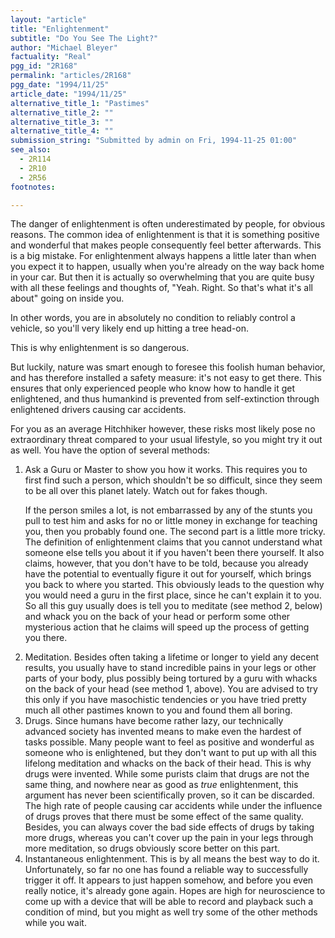 ```yaml
---
layout: "article"
title: "Enlightenment"
subtitle: "Do You See The Light?"
author: "Michael Bleyer"
factuality: "Real"
pgg_id: "2R168"
permalink: "articles/2R168"
pgg_date: "1994/11/25"
article_date: "1994/11/25"
alternative_title_1: "Pastimes"
alternative_title_2: ""
alternative_title_3: ""
alternative_title_4: ""
submission_string: "Submitted by admin on Fri, 1994-11-25 01:00"
see_also:
  - 2R114
  - 2R10
  - 2R56
footnotes: 

---
```

<div>
<p>The danger of enlightenment is often underestimated by people, for obvious reasons. The common idea of enlightenment is that it is something positive and wonderful that makes people consequently feel better afterwards. This is a big mistake. For enlightenment always happens a little later than when you expect it to happen, usually when you're already on the way back home in your car. But then it is actually so overwhelming that you are quite busy with all these feelings and thoughts of, "Yeah. Right. So that's what it's all about" going on inside you.</p>
<p>In other words, you are in absolutely no condition to reliably control a vehicle, so you'll very likely end up hitting a tree head-on.</p>
<p>This is why enlightenment is so dangerous.</p>
<p>But luckily, nature was smart enough to foresee this foolish human behavior, and has therefore installed a safety measure: it's not easy to get there. This ensures that only experienced people who know how to handle it get enlightened, and thus humankind is prevented from self-extinction through enlightened drivers causing car accidents.</p>
<p>For you as an average Hitchhiker however, these risks most likely pose no extraordinary threat compared to your usual lifestyle, so you might try it out as well. You have the option of several methods:</p>
<ol>
<li value="1">Ask a Guru or Master to show you how it works. This requires you to first find such a person, which shouldn't be so difficult, since they seem to be all over this planet lately. Watch out for fakes though.
<p>If the person smiles a lot, is not embarrassed by any of the stunts you pull to test him and asks for no or little money in exchange for teaching you, then you probably found one. The second part is a little more tricky. The definition of enlightenment claims that you cannot understand what someone else tells you about it if you haven't been there yourself. It also claims, however, that you don't have to be told, because you already have the potential to eventually figure it out for yourself, which brings you back to where you started. This obviously leads to the question why you would need a guru in the first place, since he can't explain it to you. So all this guy usually does is tell you to meditate (see method 2, below) and whack you on the back of your head or perform some other mysterious action that he claims will speed up the process of getting you there.</p>
</li>
<li value="2">Meditation. Besides often taking a lifetime or longer to yield any decent results, you usually have to stand incredible pains in your legs or other parts of your body, plus possibly being tortured by a guru with whacks on the back of your head (see method 1, above). You are advised to try this only if you have masochistic tendencies or you have tried pretty much all other pastimes known to you and found them all boring.</li>
<li value="3">Drugs. Since humans have become rather lazy, our technically advanced society has invented means to make even the hardest of tasks possible. Many people want to feel as positive and wonderful as someone who is enlightened, but they don't want to put up with all this lifelong meditation and whacks on the back of their head. This is why drugs were invented. While some purists claim that drugs are not the same thing, and nowhere near as good as <em>true</em> enlightenment, this argument has never been scientifically proven, so it can be discarded. The high rate of people causing car accidents while under the influence of drugs proves that there must be some effect of the same quality. Besides, you can always cover the bad side effects of drugs by taking more drugs, whereas you can't cover up the pain in your legs through more meditation, so drugs obviously score better on this part.</li>
<li value="4">Instantaneous enlightenment. This is by all means the best way to do it. Unfortunately, so far no one has found a reliable way to successfully trigger it off. It appears to just happen somehow, and before you even really notice, it's already gone again. Hopes are high for neuroscience to come up with a device that will be able to record and playback such a condition of mind, but you might as well try some of the other methods while you wait.</li>
</ol>
</div>
